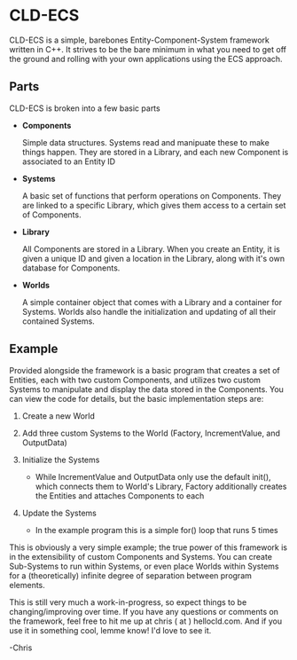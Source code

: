 CLD-ECS
=======
CLD-ECS is a simple, barebones Entity-Component-System framework written in C++. It strives to be the bare minimum in what you need to get off the ground and rolling with your own applications using the ECS approach.

Parts
-----
CLD-ECS is broken into a few basic parts
*	**Components**

	Simple data structures. Systems read and manipuate these to make things happen. They are stored in a Library, and each new Component is associated to an Entity ID
*	**Systems**

	A basic set of functions that perform operations on Components. They are linked to a specific Library, which gives them access to a certain set of Components.
*	**Library**

	All Components are stored in a Library. When you create an Entity, it is given a unique ID and given a location in the Library, along with it's own database for Components.
*	**Worlds**

	A simple container object that comes with a Library and a container for Systems. Worlds also handle the initialization and updating of all their contained Systems.

Example
-------
Provided alongside the framework is a basic program that creates a set of Entities, each with two custom Components, and utilizes two custom Systems to manipulate and display the data stored in the Components. You can view the code for details, but the basic implementation steps are:

1.	Create a new World
2.	Add three custom Systems to the World (Factory, IncrementValue, and OutputData)
3.	Initialize the Systems

	*	While IncrementValue and OutputData only use the default init(), which connects them to World's Library, Factory additionally creates the Entities and attaches Components to each
4.	Update the Systems

	*	In the example program this is a simple for() loop that runs 5 times

This is obviously a very simple example; the true power of this framework is in the extensibility of custom Components and Systems. You can create Sub-Systems to run within Systems, or even place Worlds within Systems for a (theoretically) infinite degree of separation between program elements.

This is still very much a work-in-progress, so expect things to be changing/improving over time. If you have any questions or comments on the framework, feel free to hit me up at chris ( at ) hellocld.com. And if you use it in something cool, lemme know! I'd love to see it.

-Chris
